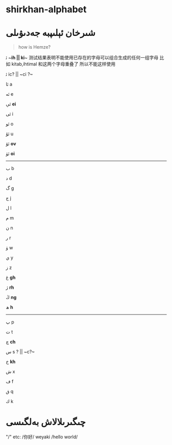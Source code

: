 # shirkhan-alphabet


# شىرخان ئېلىپبە جەدىۋىلى
> how is Hemze?
>
ئ‍  ~**ih || ki**~  测试结果表明不能使用已存在的字母可以组合生成的任何一组字母 比如 kitab,ihtimal 和这两个字母重叠了 所以不能这样使用
>

ئ‍ ic? || ~ci ?~


ئا a

ئە e

ئې **ei**

ئى i

ئو o

ئۇ u

ئۆ **ov**

ئۈ **oi**

---

ب b

د d

گ g

ج j

ل l

م m

ن n

ر r

ۋ w

ي y

ز z

غ **gh**

ژ **rh**

ڭ **ng**

ھ **h**

---

پ p

ت t

چ **ch**


س s ? || ~c?~ 

خ **kh**

ش x

ف f

ق q

ك k

# چىگىرىلالاش بەلگىسى

"/"   etc:  /你好/ weyaki /hello world/



